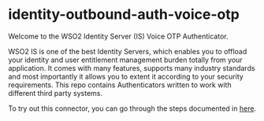 # identity-outbound-auth-voice-otp

Welcome to the WSO2 Identity Server (IS) Voice OTP Authenticator.

WSO2 IS is one of the best Identity Servers, which enables you to offload your identity and user entitlement management burden totally from your application. It comes with many features, supports many industry standards and most importantly it allows you to extent it according to your security requirements. This repo contains Authenticators written to work with different third party systems.

To try out this connector, you can go through the steps documented in [here](/docs/README.md).

